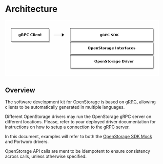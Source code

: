 # Architecture

![arch.png](images/arch.png)

## Overview
The software development kit for OpenStorage is based on [gRPC](https://grpc.io/),
allowing clients to be automatically generated in multiple languages.

Different OpenStorage drivers may run the OpenStorage gRPC server on different
locations. Please, refer to your deployed driver documentation for instructions
on how to setup a connection to the gRPC server.

In this document, examples will refer to both the [OpenStorage SDK Mock](installing.md)
and Portworx drivers.

OpenStorage API calls are ment to be idempotent to ensure consistency across calls, unless
otherwise specified.